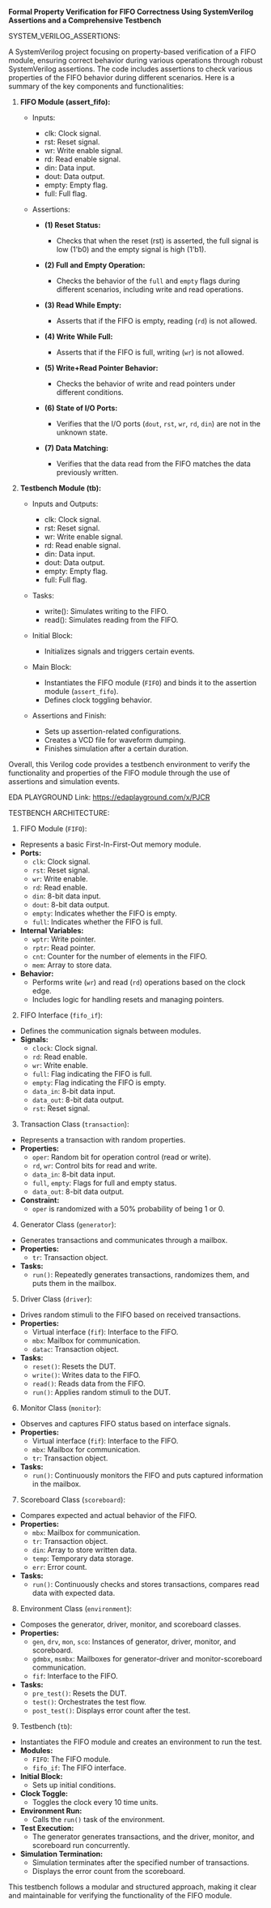**Formal Property Verification for FIFO Correctness Using SystemVerilog Assertions and a Comprehensive Testbench**


SYSTEM_VERILOG_ASSERTIONS:

A SystemVerilog project focusing on property-based verification of a FIFO module, ensuring correct behavior during various operations through robust SystemVerilog assertions.
The code includes assertions to check various properties of the FIFO behavior during different scenarios.
Here is a summary of the key components and functionalities:

1. **FIFO Module (assert_fifo):**
   - Inputs:
     - clk: Clock signal.
     - rst: Reset signal.
     - wr: Write enable signal.
     - rd: Read enable signal.
     - din: Data input.
     - dout: Data output.
     - empty: Empty flag.
     - full: Full flag.

   - Assertions:
     - **(1) Reset Status:**
       - Checks that when the reset (rst) is asserted, the full signal is low (1'b0) and the empty signal is high (1'b1).

     - **(2) Full and Empty Operation:**
       - Checks the behavior of the `full` and `empty` flags during different scenarios, including write and read operations.

     - **(3) Read While Empty:**
       - Asserts that if the FIFO is empty, reading (`rd`) is not allowed.

     - **(4) Write While Full:**
       - Asserts that if the FIFO is full, writing (`wr`) is not allowed.

     - **(5) Write+Read Pointer Behavior:**
       - Checks the behavior of write and read pointers under different conditions.

     - **(6) State of I/O Ports:**
       - Verifies that the I/O ports (`dout`, `rst`, `wr`, `rd`, `din`) are not in the unknown state.

     - **(7) Data Matching:**
       - Verifies that the data read from the FIFO matches the data previously written.

2. **Testbench Module (tb):**
   - Inputs and Outputs:
     - clk: Clock signal.
     - rst: Reset signal.
     - wr: Write enable signal.
     - rd: Read enable signal.
     - din: Data input.
     - dout: Data output.
     - empty: Empty flag.
     - full: Full flag.

   - Tasks:
     - write(): Simulates writing to the FIFO.
     - read(): Simulates reading from the FIFO.

   - Initial Block:
     - Initializes signals and triggers certain events.

   - Main Block:
     - Instantiates the FIFO module (`FIFO`) and binds it to the assertion module (`assert_fifo`).
     - Defines clock toggling behavior.

   - Assertions and Finish:
     - Sets up assertion-related configurations.
     - Creates a VCD file for waveform dumping.
     - Finishes simulation after a certain duration.

Overall, this Verilog code provides a testbench environment to verify the functionality and properties of the FIFO module through the use of assertions and simulation events.

EDA PLAYGROUND Link: https://edaplayground.com/x/PJCR

TESTBENCH ARCHITECTURE:

1. FIFO Module (`FIFO`):

- Represents a basic First-In-First-Out memory module.
- **Ports:**
  - `clk`: Clock signal.
  - `rst`: Reset signal.
  - `wr`: Write enable.
  - `rd`: Read enable.
  - `din`: 8-bit data input.
  - `dout`: 8-bit data output.
  - `empty`: Indicates whether the FIFO is empty.
  - `full`: Indicates whether the FIFO is full.
- **Internal Variables:**
  - `wptr`: Write pointer.
  - `rptr`: Read pointer.
  - `cnt`: Counter for the number of elements in the FIFO.
  - `mem`: Array to store data.
- **Behavior:**
  - Performs write (`wr`) and read (`rd`) operations based on the clock edge.
  - Includes logic for handling resets and managing pointers.

2. FIFO Interface (`fifo_if`):

- Defines the communication signals between modules.
- **Signals:**
  - `clock`: Clock signal.
  - `rd`: Read enable.
  - `wr`: Write enable.
  - `full`: Flag indicating the FIFO is full.
  - `empty`: Flag indicating the FIFO is empty.
  - `data_in`: 8-bit data input.
  - `data_out`: 8-bit data output.
  - `rst`: Reset signal.

3. Transaction Class (`transaction`):

- Represents a transaction with random properties.
- **Properties:**
  - `oper`: Random bit for operation control (read or write).
  - `rd`, `wr`: Control bits for read and write.
  - `data_in`: 8-bit data input.
  - `full`, `empty`: Flags for full and empty status.
  - `data_out`: 8-bit data output.
- **Constraint:**
  - `oper` is randomized with a 50% probability of being 1 or 0.

4. Generator Class (`generator`):

- Generates transactions and communicates through a mailbox.
- **Properties:**
  - `tr`: Transaction object.
- **Tasks:**
  - `run()`: Repeatedly generates transactions, randomizes them, and puts them in the mailbox.

5. Driver Class (`driver`):

- Drives random stimuli to the FIFO based on received transactions.
- **Properties:**
  - Virtual interface (`fif`): Interface to the FIFO.
  - `mbx`: Mailbox for communication.
  - `datac`: Transaction object.
- **Tasks:**
  - `reset()`: Resets the DUT.
  - `write()`: Writes data to the FIFO.
  - `read()`: Reads data from the FIFO.
  - `run()`: Applies random stimuli to the DUT.

6. Monitor Class (`monitor`):

- Observes and captures FIFO status based on interface signals.
- **Properties:**
  - Virtual interface (`fif`): Interface to the FIFO.
  - `mbx`: Mailbox for communication.
  - `tr`: Transaction object.
- **Tasks:**
  - `run()`: Continuously monitors the FIFO and puts captured information in the mailbox.

7. Scoreboard Class (`scoreboard`):

- Compares expected and actual behavior of the FIFO.
- **Properties:**
  - `mbx`: Mailbox for communication.
  - `tr`: Transaction object.
  - `din`: Array to store written data.
  - `temp`: Temporary data storage.
  - `err`: Error count.
- **Tasks:**
  - `run()`: Continuously checks and stores transactions, compares read data with expected data.

8. Environment Class (`environment`):

- Composes the generator, driver, monitor, and scoreboard classes.
- **Properties:**
  - `gen`, `drv`, `mon`, `sco`: Instances of generator, driver, monitor, and scoreboard.
  - `gdmbx`, `msmbx`: Mailboxes for generator-driver and monitor-scoreboard communication.
  - `fif`: Interface to the FIFO.
- **Tasks:**
  - `pre_test()`: Resets the DUT.
  - `test()`: Orchestrates the test flow.
  - `post_test()`: Displays error count after the test.

9. Testbench (`tb`):

- Instantiates the FIFO module and creates an environment to run the test.
- **Modules:**
  - `FIFO`: The FIFO module.
  - `fifo_if`: The FIFO interface.
- **Initial Block:**
  - Sets up initial conditions.
- **Clock Toggle:**
  - Toggles the clock every 10 time units.
- **Environment Run:**
  - Calls the `run()` task of the environment.
- **Test Execution:**
  - The generator generates transactions, and the driver, monitor, and scoreboard run concurrently.
- **Simulation Termination:**
  - Simulation terminates after the specified number of transactions.
  - Displays the error count from the scoreboard.

This testbench follows a modular and structured approach, making it clear and maintainable for verifying the functionality of the FIFO module.
